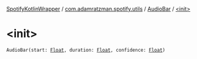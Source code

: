 [SpotifyKotlinWrapper](../../index.md) / [com.adamratzman.spotify.utils](../index.md) / [AudioBar](index.md) / [&lt;init&gt;](./-init-.md)

# &lt;init&gt;

`AudioBar(start: `[`Float`](https://kotlinlang.org/api/latest/jvm/stdlib/kotlin/-float/index.html)`, duration: `[`Float`](https://kotlinlang.org/api/latest/jvm/stdlib/kotlin/-float/index.html)`, confidence: `[`Float`](https://kotlinlang.org/api/latest/jvm/stdlib/kotlin/-float/index.html)`)`